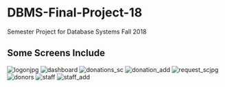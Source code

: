 # DBMS-Final-Project-18
Semester Project for Database Systems Fall 2018

Some Screens Include
--------------------
![logonjpg](https://user-images.githubusercontent.com/35394114/50302988-83498e80-04ad-11e9-9e4d-690b8685cbeb.jpg)
![dashboard](https://user-images.githubusercontent.com/35394114/50302989-83e22500-04ad-11e9-9bef-1f9a4a85dbe5.jpg)
![donations_sc](https://user-images.githubusercontent.com/35394114/50302990-83e22500-04ad-11e9-9e7f-e68f03cba1d4.jpg)
![donation_add](https://user-images.githubusercontent.com/35394114/50302991-83e22500-04ad-11e9-9b03-3c7d06a210f8.jpg)
![request_scjpg](https://user-images.githubusercontent.com/35394114/50302992-847abb80-04ad-11e9-8945-26d410467fbf.jpg)
![donors](https://user-images.githubusercontent.com/35394114/50302993-847abb80-04ad-11e9-91ca-e3d1334eb7b6.jpg)
![staff](https://user-images.githubusercontent.com/35394114/50302994-847abb80-04ad-11e9-8b36-9ea2e379b864.jpg)
![staff_add](https://user-images.githubusercontent.com/35394114/50302986-83498e80-04ad-11e9-9df6-8e1a3fca3d0a.jpg)




